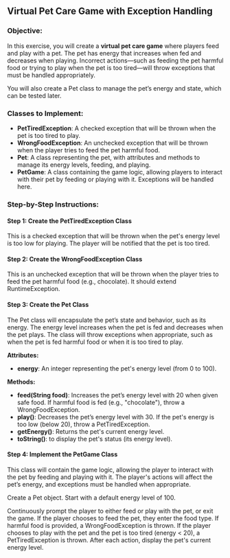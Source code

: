 ## Virtual Pet Care Game with Exception Handling

### Objective:
In this exercise, you will create a **virtual pet care game** where players feed and play with a pet. The pet has energy that increases when fed and decreases when playing. Incorrect actions—such as feeding the pet harmful food or trying to play when the pet is too tired—will throw exceptions that must be handled appropriately.

You will also create a Pet class to manage the pet’s energy and state, which can be tested later.

### Classes to Implement:

- **PetTiredException**: A checked exception that will be thrown when the pet is too tired to play.
- **WrongFoodException**: An unchecked exception that will be thrown when the player tries to feed the pet harmful food.
- **Pet**: A class representing the pet, with attributes and methods to manage its energy levels, feeding, and playing.
- **PetGame**: A class containing the game logic, allowing players to interact with their pet by feeding or playing with it. Exceptions will be handled here.

### Step-by-Step Instructions:
#### Step 1: Create the PetTiredException Class

This is a checked exception that will be thrown when the pet's energy level is too low for playing. The player will be notified that the pet is too tired.

#### Step 2: Create the WrongFoodException Class
This is an unchecked exception that will be thrown when the player tries to feed the pet harmful food (e.g., chocolate). It should extend RuntimeException.


#### Step 3: Create the Pet Class
The Pet class will encapsulate the pet’s state and behavior, such as its energy. The energy level increases when the pet is fed and decreases when the pet plays. The class will throw exceptions when appropriate, such as when the pet is fed harmful food or when it is too tired to play.

**Attributes:**
- **energy**: An integer representing the pet's energy level (from 0 to 100).

**Methods:**

- **feed(String food)**: Increases the pet’s energy level with 20 when given safe food. If harmful food is fed (e.g., "chocolate"), throw a WrongFoodException.
- **play()**: Decreases the pet’s energy level with 30. If the pet's energy is too low (below 20), throw a PetTiredException.
- **getEnergy()**: Returns the pet's current energy level.
- **toString()**: to display the pet's status (its energy level).

#### Step 4: Implement the PetGame Class
This class will contain the game logic, allowing the player to interact with the pet by feeding and playing with it. The player's actions will affect the pet’s energy, and exceptions must be handled when appropriate.

Create a Pet object.
Start with a default energy level of 100.

Continuously prompt the player to either feed or play with the pet, or exit the game.
If the player chooses to feed the pet, they enter the food type. If harmful food is provided, a WrongFoodException is thrown.
If the player chooses to play with the pet and the pet is too tired (energy < 20), a PetTiredException is thrown.
After each action, display the pet's current energy level.
